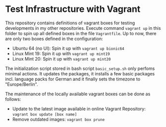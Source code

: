 # Test Infrastructure with Vagrant

This repository contains definitions of vagrant boxes for testing developments in my other repositories. Execute command `vagrant up` in this folder to spin up all defined boxes in the file `Vagrantfile`. Up to now, there are only two boxes defined in the configuration:

- Ubuntu 64 (no UI): Spin it up with `vagrant up bionic64`
- Linux Mint 19: Spin it up with `vagrant up mint19`
- Linux Mint 20: Spin it up with `vagrant up mint20`

The initialization script stored in bash script `basic_setup.sh` only perfoms minimal actions. It updates the packages, it installs a few basic packages incl. language packs for German and it finally sets the timezone to "Europe/Berlin".

The maintenance of the locally available vagrant boxes can be done as follows:

- Update to the latest image available in online Vagrant Repository: `vagrant box update [box name]`
- Remove outdated images: `vagrant box prune`
